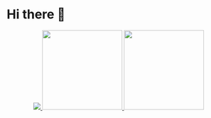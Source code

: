 # Hi there 👋

<!--
**mabushelbaia/mabushelbaia** is a ✨ _special_ ✨ repository because its `README.md` (this file) appears on your GitHub profile.

Here are some ideas to get you started:

- 🔭 I’m currently working on ...
- 🌱 I’m currently learning ...
- 👯 I’m looking to collaborate on ...
- 🤔 I’m looking for help with ...
- 💬 Ask me about ...
- 📫 How to reach me: ...
- 😄 Pronouns: ...
- ⚡ Fun fact: ...
-->

<p align="center">
<a href="https://github.com/mabushelbaia">
  <img src=![Anurag's GitHub stats](https://github-readme-stats.vercel.app/api?username=anuraghazra&theme=github_dark&show_icons=true)>
  <img height="180em" src="https://github-readme-stats-eight-theta.vercel.app/api?username=mabushelbaia&show_icons=true&theme=react &include_all_commits=true&count_private=true"/>
  <img height="180em" src="https://github-readme-stats-eight-theta.vercel.app/api/top-langs/?username=mabushelbaia&layout=compact&langs_count=8&theme=dark"/>
</a>
</p>
